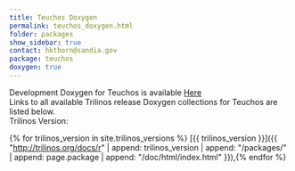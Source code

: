 ```yaml
---
title: Teuchos Doxygen
permalink: teuchos_doxygen.html
folder: packages
show_sidebar: true
contact: hkthorn@sandia.gov
package: teuchos
doxygen: true
---
```


Development Doxygen for Teuchos is available [Here](http://trilinos.org/docs/dev/packages/teuchos/doc/html/index.html)  
Links to all available Trilinos release Doxygen collections for Teuchos are listed below.  
Trilinos Version:

{% for trilinos_version in site.trilinos_versions %}
[{{ trilinos_version }}]({{ "http://trilinos.org/docs/r" | append: trilinos_version | append: "/packages/" | append: page.package | append: "/doc/html/index.html" }}),{% endfor %}
